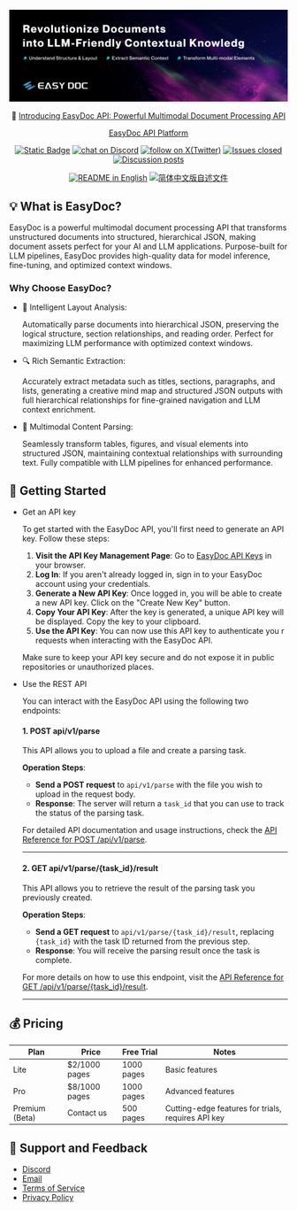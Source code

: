 ![cover-v5-optimized](/assets/readme_cover.png)

<p align="center">
  📌 <a href="https://easydoc.sh/">Introducing EasyDoc API: Powerful Multimodal Document Processing API</a>
</p>



<p align="center">
  <a href="https://platform.easydoc-ai.sh">EasyDoc API Platform</a> 
  <!-- ·
   <a href="https://easydoc-ai.sh">Documentation</a> -->
</p>

<p align="center">
    <a href="https://easydoc.sh" target="_blank">
        <img alt="Static Badge" src="https://img.shields.io/badge/product-F04438"></a>
    <a href="https://discord.gg/jRSkyCeN" target="_blank">
        <img src="https://img.shields.io/discord/1319201673201324032?logo=discord&labelColor=%20%235462eb&logoColor=%20%23f5f5f5&color=%20%235462eb"
            alt="chat on Discord"></a>
    <a href="https://twitter.com/intent/follow?screen_name=EasyDoc_AI" target="_blank">
        <img src="https://img.shields.io/twitter/follow/EasyDoc_AI?logo=X&color=%20%23f5f5f5"
            alt="follow on X(Twitter)"></a>
    <a href="https://github.com/easydoc-ai/easydoc" target="_blank">
        <img alt="Issues closed" src="https://img.shields.io/github/issues-search?query=repo%3Aeasydoc-ai%2Feasydoc%20is%3Aclosed&label=issues%20closed&labelColor=%20%237d89b0&color=%20%235d6b98"></a>
    <a href="https://github.com/easydoc-ai/easydoc/discussions/" target="_blank">
        <img alt="Discussion posts" src="https://img.shields.io/github/discussions/easydoc-ai/easydoc?labelColor=%20%239b8afb&color=%20%237a5af8"></a>
</p>

<p align="center">
  <a href="./README.md"><img alt="README in English" src="https://img.shields.io/badge/English-d9d9d9"></a>
  <a href="./README_CN.md"><img alt="简体中文版自述文件" src="https://img.shields.io/badge/简体中文-d9d9d9"></a>
</p>

## 💡 What is EasyDoc?

EasyDoc is a powerful multimodal document processing API that transforms unstructured documents into structured, hierarchical JSON, making document assets perfect for your AI and LLM applications. Purpose-built for LLM pipelines, EasyDoc provides high-quality data for model inference, fine-tuning, and optimized context windows.

### Why Choose EasyDoc?

- 📄 Intelligent Layout Analysis:

    Automatically parse documents into hierarchical JSON, preserving the logical structure, section relationships, and reading order. Perfect for maximizing LLM performance with optimized context windows.
- 🔍 Rich Semantic Extraction:

    Accurately extract metadata such as titles, sections, paragraphs, and lists, generating a creative mind map and structured JSON outputs with full hierarchical relationships for fine-grained navigation and LLM context enrichment.
- 🎨 Multimodal Content Parsing:

    Seamlessly transform tables, figures, and visual elements into structured JSON, maintaining contextual relationships with surrounding text. Fully compatible with LLM pipelines for enhanced performance.


## 🚀 Getting Started

- Get an API key

  To get started with the EasyDoc API, you'll first need to generate an API key. Follow these steps:

  1. **Visit the API Key Management Page**:
     Go to [EasyDoc API Keys](https://platform.easydoc.sh/api-keys) in your browser.
  2. **Log In**:
     If you aren't already logged in, sign in to your EasyDoc account using your credentials.
  3. **Generate a New API Key**:
     Once logged in, you will be able to create a new API key. Click on the "Create New Key" button.
  4. **Copy Your API Key**:
     After the key is generated, a unique API key will be displayed. Copy the key to your clipboard.
  5. **Use the API Key**:
     You can now use this API key to authenticate you
     r requests when interacting with the EasyDoc API.

  Make sure to keep your API key secure and do not expose it in public repositories or unauthorized places.

- Use the REST API
  
  You can interact with the EasyDoc API using the following two endpoints:

   #### 1. **POST api/v1/parse**  
   This API allows you to upload a file and create a parsing task. 

   **Operation Steps**:
   - **Send a POST request** to `api/v1/parse` with the file you wish to   upload in the request body.
   - **Response**: The server will return a `task_id` that you can use to  track the status of the parsing task.

   For detailed API documentation and usage instructions, check the [API Reference for POST /api/v1/parse](/docs/api-reference/parse.md).

   ---

   #### 2. **GET api/v1/parse/{task_id}/result**  
   This API allows you to retrieve the result of the parsing task you previously created.

   **Operation Steps**:
   - **Send a GET request** to `api/v1/parse/{task_id}/result`, replacing  `{task_id}` with the task ID returned from the previous step.
   - **Response**: You will receive the parsing result once the task is complete.

   For more details on how to use this endpoint, visit the [API Reference for GET /api/v1/parse/{task_id}/result](/docs/api-reference/parse_result.md).

   --- 

## 💰 Pricing

| Plan           | Price           | Free Trial  | Notes                                           |
|----------------|-----------------|-------------|------------------------------------------------|
| Lite           | $2/1000 pages  | 1000 pages  | Basic features                                 |
| Pro            | $8/1000 pages  | 1000 pages  | Advanced features                              |
| Premium (Beta) | Contact us      | 500 pages   | Cutting-edge features for trials, requires API key |


## 💬 Support and Feedback
- [Discord](https://discord.gg/jRSkyCeN)
- [Email](cooperate@easylink-ai.com)
- [Terms of Service](https://easydoc.sh/terms)
- [Privacy Policy](https://easydoc.sh/privacy)
